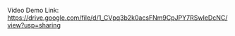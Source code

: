 
Video Demo Link: https://drive.google.com/file/d/1_CVpq3b2k0acsFNm9CpJPY7RSwIeDcNC/view?usp=sharing
